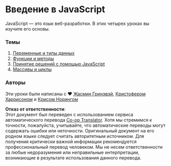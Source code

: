 <!--
CO_OP_TRANSLATOR_METADATA:
{
  "original_hash": "cc9e70a2f096c67389c8acff1521fc27",
  "translation_date": "2025-08-25T21:31:46+00:00",
  "source_file": "2-js-basics/README.md",
  "language_code": "ru"
}
-->
# Введение в JavaScript

JavaScript — это язык веб-разработки. В этих четырех уроках вы изучите его основы.

### Темы

1. [Переменные и типы данных](1-data-types/README.md)
2. [Функции и методы](2-functions-methods/README.md)
3. [Принятие решений с помощью JavaScript](3-making-decisions/README.md)
4. [Массивы и циклы](4-arrays-loops/README.md)

### Авторы

Эти уроки были написаны с ♥️ [Жасмин Гринэвэй](https://twitter.com/paladique), [Кристофером Харрисоном](https://twitter.com/geektrainer) и [Крисом Норингом](https://twitter.com/chris_noring)

**Отказ от ответственности**:  
Этот документ был переведен с использованием сервиса автоматического перевода [Co-op Translator](https://github.com/Azure/co-op-translator). Хотя мы стремимся к точности, пожалуйста, учитывайте, что автоматические переводы могут содержать ошибки или неточности. Оригинальный документ на его родном языке следует считать авторитетным источником. Для получения критически важной информации рекомендуется профессиональный перевод человеком. Мы не несем ответственности за любые недоразумения или неправильные интерпретации, возникающие в результате использования данного перевода.